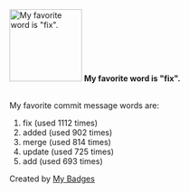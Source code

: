 <img src="https://my-badges.github.io/my-badges/favorite-word.png" alt="My favorite word is &quot;fix&quot;." title="My favorite word is &quot;fix&quot;." width="128">
<strong>My favorite word is &quot;fix&quot;.</strong>
<br><br>

My favorite commit message words are:

1. fix (used 1112 times)
2. added (used 902 times)
3. merge (used 814 times)
4. update (used 725 times)
5. add (used 693 times)


Created by <a href="https://github.com/my-badges/my-badges">My Badges</a>